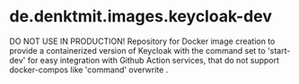 # de.denktmit.images.keycloak-dev
DO NOT USE IN PRODUCTION! Repository for Docker image creation to provide a containerized version of Keycloak with the command set to 'start-dev'
for easy integration with Github Action services, that do not support docker-compos like 'command' overwrite .